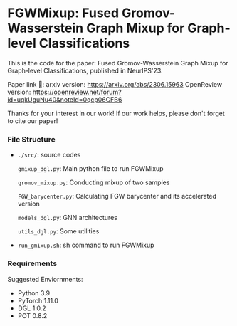 # FGWMixup: Fused Gromov-Wasserstein Graph Mixup for Graph-level Classifications


This is the code for the paper: Fused Gromov-Wasserstein Graph Mixup for Graph-level Classifications, published in NeurIPS'23.

Paper link 🔗: 
arxiv version: https://arxiv.org/abs/2306.15963 
OpenReview version: https://openreview.net/forum?id=uqkUguNu40&noteId=0qcp06CFB6

Thanks for your interest in our work! If our work helps, please don't forget to cite our paper!

### File Structure

- ```./src/```: source codes

  ```gmixup_dgl.py```: Main python file to run FGWMixup
  
  ```gromov_mixup.py```: Conducting mixup of two samples
  
  ```FGW_barycenter.py```: Calculating FGW barycenter and its accelerated version
  
  ```models_dgl.py```: GNN architectures
  
  ```utils_dgl.py```: Some utilities

- ```run_gmixup.sh```: sh command to run FGWMixup


### Requirements 
Suggested Enviornments:
- Python 3.9
- PyTorch 1.11.0
- DGL 1.0.2
- POT 0.8.2


